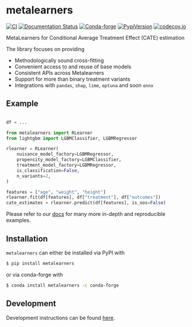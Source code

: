 # metalearners

[![CI](https://github.com/Quantco/metalearners/actions/workflows/ci.yml/badge.svg)](https://github.com/Quantco/metalearners/actions/workflows/ci.yml)
[![Documentation Status](https://readthedocs.org/projects/metalearners/badge/?version=latest)](https://metalearners.readthedocs.io/en/latest/?badge=latest)
[![Conda-forge](https://img.shields.io/conda/vn/conda-forge/metalearners?logoColor=white&logo=conda-forge)](https://anaconda.org/conda-forge/metalearners)
[![PypiVersion](https://img.shields.io/pypi/v/metalearners.svg?logo=pypi&logoColor=white)](https://pypi.org/project/metalearners)
[![codecov.io](https://codecov.io/github/QuantCo/metalearners/coverage.svg?branch=main)](https://codecov.io/github/QuantCo/metalearners?branch=main)

MetaLearners for Conditional Average Treatment Effect (CATE) estimation

The library focuses on providing

- Methodologically sound cross-fitting
- Convenient access to and reuse of base models
- Consistent APIs across Metalearners
- Support for more than binary treatment variants
- Integrations with `pandas`, `shap`, `lime`, `optuna` and soon `onnx`

## Example

```python

df = ...

from metalearners import RLearner
from lightgbm import LGBMClassifier, LGBMRegressor

rlearner = RLearner(
    nuisance_model_factory=LGBMRegressor,
    propensity_model_factory=LGBMClassifier,
    treatment_model_factory=LGBMRegressor,
    is_classification=False,
    n_variants=2,
)

features = ["age", "weight", "height"]
rlearner.fit(df[features], df["treatment"], df["outcomes"])
cate_estimates = rlearner.predict(df[features], is_oos=False)
```

Please refer to our
[docs](https://metalearners.readthedocs.io/en/latest/?badge=latest)
for many more in-depth and reproducible examples.

## Installation

`metalearners` can either be installed via PyPI with

```bash
$ pip install metalearners
```

or via conda-forge with

```bash
$ conda install metalearners -c conda-forge
```

## Development

Development instructions can be found [here](https://metalearners.readthedocs.io/en/latest/development.html).
